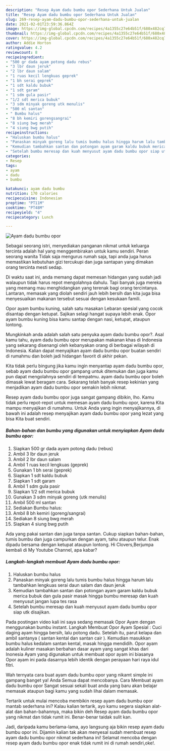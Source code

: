 ```yaml
---
description: "Resep Ayam dadu bumbu opor Sederhana Untuk Jualan"
title: "Resep Ayam dadu bumbu opor Sederhana Untuk Jualan"
slug: 269-resep-ayam-dadu-bumbu-opor-sederhana-untuk-jualan
date: 2021-02-01T23:59:36.864Z
image: https://img-global.cpcdn.com/recipes/4a1355c27e64b51f/680x482cq70/ayam-dadu-bumbu-opor-foto-resep-utama.jpg
thumbnail: https://img-global.cpcdn.com/recipes/4a1355c27e64b51f/680x482cq70/ayam-dadu-bumbu-opor-foto-resep-utama.jpg
cover: https://img-global.cpcdn.com/recipes/4a1355c27e64b51f/680x482cq70/ayam-dadu-bumbu-opor-foto-resep-utama.jpg
author: Addie Horton
ratingvalue: 4.2
reviewcount: 8
recipeingredient:
- "500 gr dada ayam potong dadu rebus"
- "3 lbr daun jeruk"
- "2 lbr daun salam"
- "1 ruas kecil lengkuas geprek"
- "1 bh serai geprek"
- "1 sdt kaldu bubuk"
- "1 sdt garam"
- "1 sdm gula pasir"
- "1/2 sdt merica bubuk"
- "3 sdm minyak goreng utk menulis"
- "500 ml santan"
- " Bumbu halus"
- "8 bh kemiri gorengsangrai"
- "8 siung bwg merah"
- "4 siung bwg putih"
recipeinstructions:
- "Haluskan bumbu halus"
- "Panaskan minyak goreng lalu tumis bumbu halus hingga harum lalu tambahkan lengkuas serai daun salam dan daun jeruk"
- "Kemudian tambahkan santan dan potongan ayam garam kaldu bubuk merica bubuk dan gula pasir masak hingga bumbu meresap dan kuah menyusut jangan lupa tes rasa"
- "Setelah bumbu meresap dan kuah menyusut ayam dadu bumbu opor siap utk disajikan."
categories:
- Resep
tags:
- ayam
- dadu
- bumbu

katakunci: ayam dadu bumbu 
nutrition: 170 calories
recipecuisine: Indonesian
preptime: "PT11M"
cooktime: "PT48M"
recipeyield: "4"
recipecategory: Lunch

---
```



![Ayam dadu bumbu opor](https://img-global.cpcdn.com/recipes/4a1355c27e64b51f/680x482cq70/ayam-dadu-bumbu-opor-foto-resep-utama.jpg)

Sebagai seorang istri, menyediakan panganan nikmat untuk keluarga tercinta adalah hal yang menggembirakan untuk kamu sendiri. Peran seorang  wanita Tidak saja mengurus rumah saja, tapi anda juga harus memastikan kebutuhan gizi tercukupi dan juga santapan yang dimakan orang tercinta mesti sedap.

Di waktu  saat ini, anda memang dapat memesan hidangan yang sudah jadi walaupun tidak harus repot mengolahnya dahulu. Tapi banyak juga mereka yang memang mau menghidangkan yang terenak bagi orang tercintanya. Lantaran, memasak yang diolah sendiri jauh lebih bersih dan kita juga bisa menyesuaikan makanan tersebut sesuai dengan kesukaan famili. 

Opor ayam bumbu kuning, salah satu masakan Lebaran spesial yang cocok disantap dengan ketupat. Sajikan selagi hangat supaya lebih enak. Opor ayam bumbu kuning bisa kamu santap dengan nasi, ketupat, ataupun lontong.

Mungkinkah anda adalah salah satu penyuka ayam dadu bumbu opor?. Asal kamu tahu, ayam dadu bumbu opor merupakan makanan khas di Indonesia yang sekarang disenangi oleh kebanyakan orang di berbagai wilayah di Indonesia. Kalian dapat menyajikan ayam dadu bumbu opor buatan sendiri di rumahmu dan boleh jadi hidangan favorit di akhir pekan.

Kita tidak perlu bingung jika kamu ingin menyantap ayam dadu bumbu opor, sebab ayam dadu bumbu opor gampang untuk ditemukan dan juga kamu pun dapat mengolahnya sendiri di tempatmu. ayam dadu bumbu opor boleh dimasak lewat beragam cara. Sekarang telah banyak resep kekinian yang menjadikan ayam dadu bumbu opor semakin lebih nikmat.

Resep ayam dadu bumbu opor juga sangat gampang dibikin, lho. Kamu tidak perlu repot-repot untuk memesan ayam dadu bumbu opor, karena Kita mampu menyajikan di rumahmu. Untuk Anda yang ingin menyajikannya, di bawah ini adalah resep menyajikan ayam dadu bumbu opor yang lezat yang bisa Kita buat sendiri.

<!--inarticleads1-->

##### Bahan-bahan dan bumbu yang digunakan untuk menyiapkan Ayam dadu bumbu opor:

1. Siapkan 500 gr dada ayam potong dadu (rebus)
1. Ambil 3 lbr daun jeruk
1. Ambil 2 lbr daun salam
1. Ambil 1 ruas kecil lengkuas (geprek)
1. Gunakan 1 bh serai (geprek)
1. Siapkan 1 sdt kaldu bubuk
1. Siapkan 1 sdt garam
1. Ambil 1 sdm gula pasir
1. Siapkan 1/2 sdt merica bubuk
1. Gunakan 3 sdm minyak goreng (utk menulis)
1. Ambil 500 ml santan
1. Sediakan  Bumbu halus:
1. Ambil 8 bh kemiri (goreng/sangrai)
1. Sediakan 8 siung bwg merah
1. Siapkan 4 siung bwg putih


Ada yang pakai santan dan juga tanpa santan. Cukup siapkan bahan-bahan, tumis bumbu dan juga campurkan dengan ayam, tahu ataupun telur. Enak dipadu bersama dengan ketupat ataupun lontong. Hi Clovers,Berjumpa kembali di My Youtube Channel, apa kabar? 

<!--inarticleads2-->

##### Langkah-langkah membuat Ayam dadu bumbu opor:

1. Haluskan bumbu halus
1. Panaskan minyak goreng lalu tumis bumbu halus hingga harum lalu tambahkan lengkuas serai daun salam dan daun jeruk
1. Kemudian tambahkan santan dan potongan ayam garam kaldu bubuk merica bubuk dan gula pasir masak hingga bumbu meresap dan kuah menyusut jangan lupa tes rasa
1. Setelah bumbu meresap dan kuah menyusut ayam dadu bumbu opor siap utk disajikan.


Pada postingan video kali ini saya sedang memasak Opor Ayam dengan menggunakan bumbu instant. Langkah Membuat Opor Ayam Spesial : Cuci daging ayam hingga bersih, lalu potong dadu. Setelah itu, parut kelapa dan ambil santanya ( santan kental dan santan cair ). Kemudian masukkan bumbu halus kedalam santan kental, masak hingga mendidih. Opor ayam adalah kuliner masakan berbahan dasar ayam yang sangat khas dari Inonesia Ayam yang digunakan untuk membuat opor ayam ini biasanya Opor ayam ini pada dasarnya lebih identik dengan perayaan hari raya idul fitri. 

Wah ternyata cara buat ayam dadu bumbu opor yang nikamt simple ini gampang banget ya! Anda Semua dapat mencobanya. Cara Membuat ayam dadu bumbu opor Sangat sesuai sekali buat anda yang baru akan belajar memasak ataupun bagi kamu yang sudah lihai dalam memasak.

Tertarik untuk mulai mencoba membikin resep ayam dadu bumbu opor mantab sederhana ini? Kalau kalian tertarik, ayo kamu segera siapkan alat-alat dan bahan-bahannya, maka bikin deh Resep ayam dadu bumbu opor yang nikmat dan tidak rumit ini. Benar-benar taidak sulit kan. 

Jadi, daripada kamu berlama-lama, ayo langsung aja bikin resep ayam dadu bumbu opor ini. Dijamin kalian tak akan menyesal sudah membuat resep ayam dadu bumbu opor nikmat sederhana ini! Selamat mencoba dengan resep ayam dadu bumbu opor enak tidak rumit ini di rumah sendiri,oke!.

